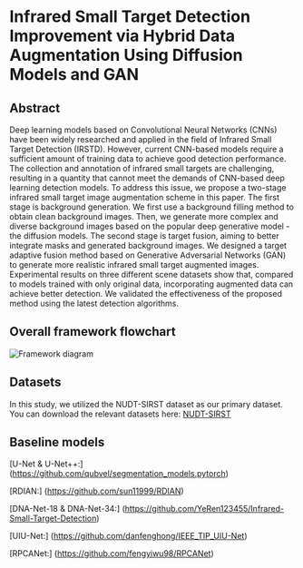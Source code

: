 # Infrared Small Target Detection Improvement via Hybrid Data Augmentation Using Diffusion Models and GAN
## Abstract
Deep learning models based on Convolutional Neural Networks (CNNs) have been widely researched and applied in the field of Infrared Small Target Detection (IRSTD). However, current CNN-based models require a sufficient amount of training data to achieve good detection performance. The collection and annotation of infrared small targets are challenging, resulting in a quantity that cannot meet the demands of CNN-based deep learning detection models. To address this issue, we propose a two-stage infrared small target image augmentation scheme in this paper. The first stage is background generation. We first use a background filling method to obtain clean background images. Then, we generate more complex and diverse background images based on the popular deep generative model - the diffusion models. The second stage is target fusion, aiming to better integrate masks and generated background images. We designed a target adaptive fusion method based on Generative Adversarial Networks (GAN) to generate more realistic infrared small target augmented images. Experimental results on three different scene datasets show that, compared to models trained with only original data, incorporating augmented data can achieve better detection. We validated the effectiveness of the proposed method using the latest detection algorithms.
## Overall framework flowchart
![Framework diagram](https://github.com/hwding-whu/ISTD/blob/master/images/Framework%20diagram.png)
## Datasets
In this study, we utilized the NUDT-SIRST dataset as our primary dataset. You can download the relevant datasets here: [NUDT-SIRST](https://github.com/YeRen123455/Infrared-Small-Target-Detection)
## Baseline models
[U-Net & U-Net++:] (https://github.com/qubvel/segmentation_models.pytorch)

[RDIAN:] (https://github.com/sun11999/RDIAN)

[DNA-Net-18 & DNA-Net-34:] (https://github.com/YeRen123455/Infrared-Small-Target-Detection)

[UIU-Net:] (https://github.com/danfenghong/IEEE_TIP_UIU-Net)

[RPCANet:] (https://github.com/fengyiwu98/RPCANet)
